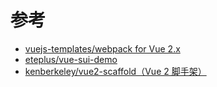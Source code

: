 # 参考

* [vuejs-templates/webpack for Vue 2.x](https://github.com/vuejs-templates/webpack)
* [eteplus/vue-sui-demo](https://github.com/eteplus/vue-sui-demo)
* [kenberkeley/vue2-scaffold（Vue 2 脚手架）](https://github.com/kenberkeley/vue2-scaffold)